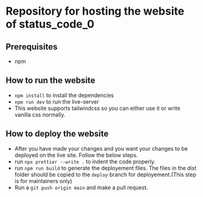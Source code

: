 # Repository for hosting the website of **status_code_0**

## Prerequisites

- npm

## How to run the website

- `npm install` to install the dependencies
- `npm run dev` to run the live-server
- This website supports tailwindcss so you can either use it or write vanilla css normally.

## How to deploy the website

- After you have made your changes and you want your changes to be deployed on the live site. Follow the below steps.
- run `npx prettier --write .` to indent the code properly.
- run `npm run build` to generate the deployement files. The files in the dist folder should be copied to the `deploy` branch for deployement.(This step is for maintainers only)
- Run a `git push origin main` and make a pull request.
